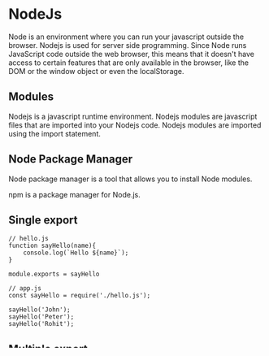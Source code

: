 # NodeJs

Node is an environment where you can run your javascript outside the browser. Nodejs is used for server side programming. Since Node runs JavaScript code outside the web browser, this means that it doesn't have access to certain features that are only available in the browser, like the DOM or the window object or even the localStorage.

## Modules

Nodejs is a javascript runtime environment. Nodejs modules are javascript files that are imported into your Nodejs code.
Nodejs modules are imported using the import statement.

## Node Package Manager

Node package manager is a tool that allows you to install Node modules.

npm is a package manager for Node.js.

## Single export

```
// hello.js
function sayHello(name){
    console.log(`Hello ${name}`);
}

module.exports = sayHello

```

```
// app.js
const sayHello = require('./hello.js');

sayHello('John');
sayHello('Peter');
sayHello('Rohit');

```

## Multiple export

```
// myModule.js

function myFunction1() {
  console.log('Hello from myFunction1!');
}

function myFunction2() {
  console.log('Hello from myFunction2!');
}

module.exports = {
  foo: 'bar',
  myFunction1: myFunction1,
  myFunction2: myFunction2
};

```

```
// app.js

const myModule = require('./myModule');
//const {foo, myFunction1, myFunction2 } = require('./myModule');

console.log(myModule.foo); // logs 'bar'
myModule.myFunction1(); // logs 'Hello from myFunction1!'
myModule.myFunction2(); // logs 'Hello from myFunction2!'

```

# Project

This is a simple project aims at learning concepts of NodeJs Modules, FileHandling and creating server.

## How to use?

- Clone the project
- Install NodeJs
- Install npm: `npm init`
- Install Nodemon:`npm install nodemon -D`
- Go to `package.json` and rewrite the scripts as

  ```
  "scripts": {
  "dev": "nodemon index.js",
  "start": "node index.js"
  }`

  ```

- Start the server: `npm run dev`
- Files other than `index.js` can be run using : `node <filename.js>`
